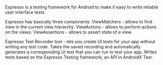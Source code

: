 


Espresso is a testing framework for Android to make it easy to write reliable user interface tests.

Espresso has basically three components:
ViewMatchers - allows to find view in the current view hierarchy.
ViewActions - allows to perform actions on the views.
ViewAssertions - allows to assert state of a view.




Espresso Test Recorder tool - lets you create UI tests for your app without writing any test code. Takes the saved recording and automatically generates a corresponding UI test that you can run to test your app. Writes tests based on the Espresso Testing framework, an API in AndroidX Test.


